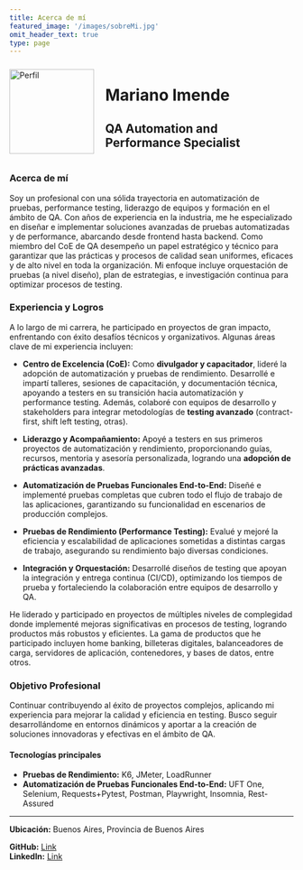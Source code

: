```yaml
---
title: Acerca de mí
featured_image: '/images/sobreMi.jpg'
omit_header_text: true
type: page
---
```

<div style="display: flex; align-items: center;">
    <img src="/images/sobreMi.jpg" alt="Perfil" style="width: 150px; height: auto; margin-right: 20px;">
    <div>
        <h1>Mariano Imende</h1>
        <h2>QA Automation and Performance Specialist</h2>
    </div>
</div>



### Acerca de mí

Soy un profesional con una sólida trayectoria en automatización de pruebas, performance testing, liderazgo de equipos y formación en el ámbito de QA. Con años de experiencia en la industria, me he especializado en diseñar e implementar soluciones avanzadas de pruebas automatizadas y de performance, abarcando desde frontend hasta backend. Como miembro del CoE de QA desempeño un papel estratégico y técnico para garantizar que las prácticas y procesos de calidad sean uniformes, eficaces y de alto nivel en toda la organización. Mi enfoque incluye orquestación de pruebas (a nivel diseño), plan de estrategias, e investigación continua para optimizar procesos de testing.

### Experiencia y Logros

A lo largo de mi carrera, he participado en proyectos de gran impacto, enfrentando con éxito desafíos técnicos y organizativos. Algunas áreas clave de mi experiencia incluyen:

- **Centro de Excelencia (CoE):** Como **divulgador y capacitador**, lideré la adopción de automatización y pruebas de rendimiento. Desarrollé e impartí talleres, sesiones de capacitación, y documentación técnica, apoyando a testers en su transición hacia automatización y performance testing. Además, colaboré con equipos de desarrollo y stakeholders para integrar metodologías de **testing avanzado** (contract-first, shift left testing, otras).
  
- **Liderazgo y Acompañamiento:** Apoyé a testers en sus primeros proyectos de automatización y rendimiento, proporcionando guías, recursos, mentoria y asesoría personalizada, logrando una **adopción de prácticas avanzadas**.

- **Automatización de Pruebas Funcionales End-to-End:** Diseñé e implementé pruebas completas que cubren todo el flujo de trabajo de las aplicaciones, garantizando su funcionalidad en escenarios de producción complejos.

- **Pruebas de Rendimiento (Performance Testing):** Evalué y mejoré la eficiencia y escalabilidad de aplicaciones sometidas a distintas cargas de trabajo, asegurando su rendimiento bajo diversas condiciones.

- **Integración y Orquestación:** Desarrollé diseños de testing que apoyan la integración y entrega continua (CI/CD), optimizando los tiempos de prueba y fortaleciendo la colaboración entre equipos de desarrollo y QA.

He liderado y participado en proyectos de múltiples niveles de complegidad donde implementé mejoras significativas en procesos de testing, logrando productos más robustos y eficientes. La gama de productos que he participado incluyen home banking, billeteras digitales, balanceadores de carga, servidores de aplicación, contenedores, y bases de datos, entre otros.


### Objetivo Profesional

Continuar contribuyendo al éxito de proyectos complejos, aplicando mi experiencia para mejorar la calidad y eficiencia en testing. Busco seguir desarrollándome en entornos dinámicos y aportar a la creación de soluciones innovadoras y efectivas en el ámbito de QA.

#### Tecnologías principales

- **Pruebas de Rendimiento:** K6, JMeter, LoadRunner
- **Automatización de Pruebas Funcionales End-to-End:** UFT One, Selenium, Requests+Pytest, Postman, Playwright, Insomnia, Rest-Assured
***
**Ubicación:** Buenos Aires, Provincia de Buenos Aires

**GitHub:** [Link](https://github.com/MarianoImende)  
**LinkedIn:** [Link](www.linkedin.com/in/mariano-imende)
